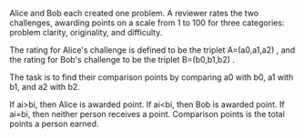 Alice and Bob each created one problem. A reviewer rates the two challenges, awarding points on a scale from 1 to 100 for three categories: problem clarity, originality, and difficulty.

The rating for Alice's challenge is defined to be the triplet A=(a0,a1,a2) , and the rating for Bob's challenge to be the triplet B=(b0,b1,b2) .

The task is to find their comparison points by comparing a0 with b0, a1  with b1, and a2 with b2.

If ai>bi, then Alice is awarded  point.
If ai<bi, then Bob is awarded  point.
If ai=bi, then neither person receives a point.
Comparison points is the total points a person earned.
